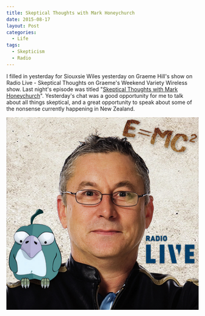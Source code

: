 ```yaml
---
title: Skeptical Thoughts with Mark Honeychurch
date: 2015-08-17
layout: Post
categories:
  - Life
tags:
  - Skepticism
  - Radio
---
```


I filled in yesterday for Siouxsie Wiles yesterday on Graeme Hill's show on Radio Live - Skeptical Thoughts on Graeme's Weekend Variety Wireless show. Last night's episode was titled "[Skeptical Thoughts with Mark Honeychurch](http://www.radiolive.co.nz/Skeptical-Thoughts-with-Mark-Honeychurch/tabid/506/articleID/94312/Default.aspx)". Yesterday's chat was a good opportunity for me to talk about all things skeptical, and a great opportunity to speak about some of the nonsense currently happening in New Zealand.

<!-- more -->

![Radio](./232994.png)
